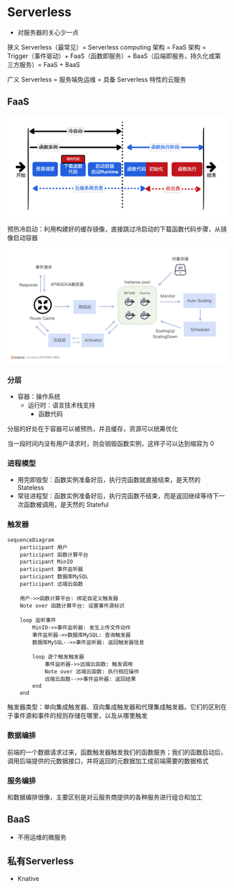 
# Serverless

- 对服务器的关心少一点

狭义 Serverless（最常见）= Serverless computing 架构 = FaaS 架构 = Trigger（事件驱动）+ FaaS（函数即服务）+ BaaS（后端即服务，持久化或第三方服务）= FaaS + BaaS

广义 Serverless = 服务端免运维 = 具备 Serverless 特性的云服务

## FaaS

![冷启动](/assets/202212717391.webp)

预热冷启动：利用构建好的缓存镜像，直接跳过冷启动的下载函数代码步骤，从镜像启动容器

![函数计算架构](/assets/2023529103428.webp)

### 分层

- 容器：操作系统
  - 运行时：语言技术栈支持
    - 函数代码

分层的好处在于容器可以被预热，并且缓存，资源可以统筹优化

当一段时间内没有用户请求时，则会销毁函数实例，这样子可以达到缩容为 0

### 进程模型

- 用完即毁型：函数实例准备好后，执行完函数就直接结束，是天然的 Stateless
- 常驻进程型：函数实例准备好后，执行完函数不结束，而是返回继续等待下一次函数被调用，是天然的 Stateful

### 触发器

```mermaid
sequenceDiagram
    participant 用户
    participant 函数计算平台
    participant MinIO
    participant 事件监听器
    participant 数据库MySQL
    participant 远端云函数

    用户->>函数计算平台: 绑定自定义触发器
    Note over 函数计算平台: 设置事件源标识

    loop 监听事件
        MinIO->>事件监听器: 发生上传文件动作
        事件监听器->>数据库MySQL: 查询触发器
        数据库MySQL-->>事件监听器: 返回触发器信息

        loop 逐个触发触发器
            事件监听器->>远端云函数: 触发调用
            Note over 远端云函数: 执行相应操作
            远端云函数-->>事件监听器: 返回结果
        end
    end
```

触发器类型：单向集成触发器、双向集成触发器和代理集成触发器。它们的区别在于事件源和事件的规则存储在哪里，以及从哪里触发

### 数据编排

前端的一个数据请求过来，函数触发器触发我们的函数服务；我们的函数启动后，调用后端提供的元数据接口，并将返回的元数据加工成前端需要的数据格式

### 服务编排

和数据编排很像，主要区别是对云服务商提供的各种服务进行组合和加工

## BaaS

- 不用运维的微服务

## 私有Serverless

- Knative
